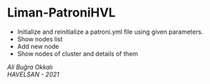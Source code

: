 # Liman-PatroniHVL

- Initialize and reinitialize a patroni.yml file using given parameters.
- Show nodes list
- Add new node
- Show nodes of cluster and details of them

*Ali Buğra Okkalı  
HAVELSAN - 2021*
